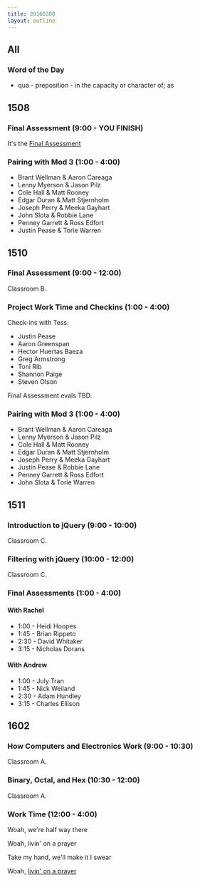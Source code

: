 ```yaml
---
title: 20160308
layout: outline
---
```


## All

### Word of the Day

* qua - preposition - in the capacity or character of; as


## 1508

### Final Assessment (9:00 - YOU FINISH)

It's the [Final Assessment](https://www.youtube.com/watch?v=9jK-NcRmVcw)

### Pairing with Mod 3 (1:00 - 4:00)

* Brant Wellman & Aaron Careaga
* Lenny Myerson & Jason Pilz
* Cole Hall & Matt Rooney
* Edgar Duran & Matt Stjernholm
* Joseph Perry & Meeka Gayhart
* John Slota & Robbie Lane
* Penney Garrett & Ross Edfort
* Justin Pease & Torie Warren

## 1510

### Final Assessment (9:00 - 12:00)

Classroom B.

### Project Work Time and Checkins (1:00 - 4:00)

Check-ins with Tess:

* Justin Pease
* Aaron Greenspan
* Hector Huertas Baeza
* Greg Armstrong
* Toni Rib
* Shannon Paige
* Steven Olson

Final Assessment evals TBD.

### Pairing with Mod 3 (1:00 - 4:00)

* Brant Wellman & Aaron Careaga
* Lenny Myerson & Jason Pilz
* Cole Hall & Matt Rooney
* Edgar Duran & Matt Stjernholm
* Joseph Perry & Meeka Gayhart
* Justin Pease & Robbie Lane
* Penney Garrett & Ross Edfort
* John Slota & Torie Warren

## 1511

### Introduction to jQuery (9:00 - 10:00)

Classroom C.

### Filtering with jQuery (10:00 - 12:00)

Classroom C.

### Final Assessments (1:00 - 4:00)

#### With Rachel

* 1:00 - Heidi Hoopes
* 1:45 - Brian Rippeto
* 2:30 - David Whitaker
* 3:15 - Nicholas Dorans

#### With Andrew

* 1:00 - July Tran
* 1:45 - Nick Weiland
* 2:30 - Adam Hundley
* 3:15 - Charles Ellison

## 1602

### How Computers and Electronics Work (9:00 - 10:30)

Classroom A.

### Binary, Octal, and Hex (10:30 - 12:00)

Classroom A.

### Work Time (12:00 - 4:00)

Woah, we're half way there

Woah, livin' on a prayer

Take my hand, we'll make it I swear

Woah, [livin' on a prayer](https://www.youtube.com/watch?v=lDK9QqIzhwk)

